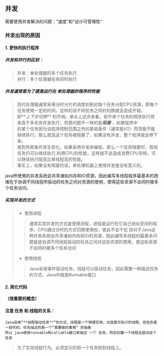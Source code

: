 ## 并发

需要使用并发解决的问题：”速度“和”设计可管理性“

### 并发出现的原因

#### 1. 更快的执行程序

##### 并发和并行的区别：

> 并发：单处理器的多个任务执行 \
> 并行：多个处理器任务同时执行


##### 并发通常是为了提高运行在 **单处理器**的程序的性能

> 现代处理器通常采用分时分片的调度机制对每个任务分配CPU资源，即每个任务使用一定的时间，这样的话不同任务之间的切换就会造成开销，\
即**_上下文切换_** 的开销。单从上述点来看，视乎单个任务的顺序执行效率高于多任务并发执行，但使问题不一样的是***阻塞*** ，如果程序中 \
的某个任务因为该程序控制范围之外的某些条件（通常是I/O）而导致不能继续执行，那么就说这个任务被阻塞了，如果没有并发，整个程序就会停下来，\
直到外部条件发生变化。如果采用并发来编程，那么一个任务阻塞时，其他任务仍可以继续执行,利用CPU的性能，这样就不会造成浪费CPU空转，可以继续执行提高比单线程高的性能。\
事实上，如果没有阻塞的话，单处理机器上使用并发是没有意义的。

java所使用的并发系统会共享诸如内存和IO资源，因此编写多线程程序最基本的困难在于协调不同线程所驱动的任务之间对资源的使用，使得这些资源不会同时被多个任务访问。
##### 实现并发的方式

> + 使用进程
>> 通常实现并发的方式是使用进程，进程是运行在它自己地址空间的程序，CPU通过分时的方式切换使用权，彼此不会干扰 但对于Java这种并发系统会共享诸如内存和IO的资源，因此编写多线程的最基本问题就是协调不同线程驱动的任务之间对这些资源的使用，使这些资源不会同时被多个任务访问
> + 使用线程
>> Java采用事件驱动任务，线程可以驱动任务，因此需要一种描述任务的方式，Java中就是Runnable接口

#### 2. 简化代码

**（很重要的概念）**
#### 注意 任务 和 线程的关系：
    Java采用“**线程驱动任务**”的方式，线程是一个物理实体，也就是可执行的线程，但任务是一段代码，任务描述的是一个“需要做的事情” 的抽象
    所以 java使用runnable和callable接口来描述 一个 任务，然后创建一个线程去驱动这个任务
>为了实现线程行为，必须显示的将一个任务附到线程上。  
    
  